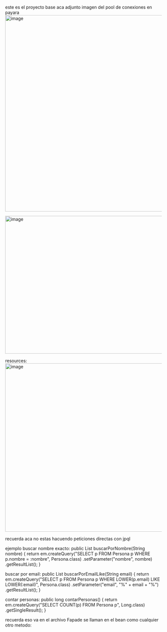 este es el proyecto base aca adjunto imagen del pool de conexiones en payara 
<img width="1336" height="630" alt="image" src="https://github.com/user-attachments/assets/ee82e127-d635-4cd4-9213-ee1b7999881a" />

<img width="1552" height="442" alt="image" src="https://github.com/user-attachments/assets/4f555e63-f3ab-46f9-be5d-7ca92eecdf8f" />

resources:
<img width="1528" height="540" alt="image" src="https://github.com/user-attachments/assets/ccf7aa6e-1c70-45fb-b2c1-b7e1d40ce42b" />

recuerda aca no estas hacuendo peticiones directas con jpql

ejemplo buscar nombre exacto:
public List<Persona> buscarPorNombre(String nombre) {
    return em.createQuery("SELECT p FROM Persona p WHERE p.nombre = :nombre", Persona.class)
             .setParameter("nombre", nombre)
             .getResultList();
}

buscar por email:
public List<Persona> buscarPorEmailLike(String email) {
    return em.createQuery("SELECT p FROM Persona p WHERE LOWER(p.email) LIKE LOWER(:email)", Persona.class)
             .setParameter("email", "%" + email + "%")
             .getResultList();
}

contar personas:
public long contarPersonas() {
    return em.createQuery("SELECT COUNT(p) FROM Persona p", Long.class)
             .getSingleResult();
}

recuerda eso va en el archivo Fapade
se llaman en el bean como cualquier otro metodo:

